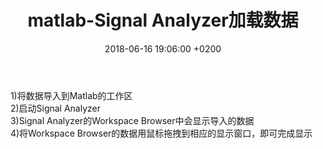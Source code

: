 ﻿---
layout: post
title:  "matlab-Signal Analyzer加载数据"
date:   2018-06-16 19:06:00 +0200
categories: Matlab
---

&nbsp;&nbsp;1)将数据导入到Matlab的工作区  
&nbsp;&nbsp;2)启动Signal Analyzer  
&nbsp;&nbsp;3)Signal Analyzer的Workspace Browser中会显示导入的数据  
&nbsp;&nbsp;4)将Workspace Browser的数据用鼠标拖拽到相应的显示窗口，即可完成显示
